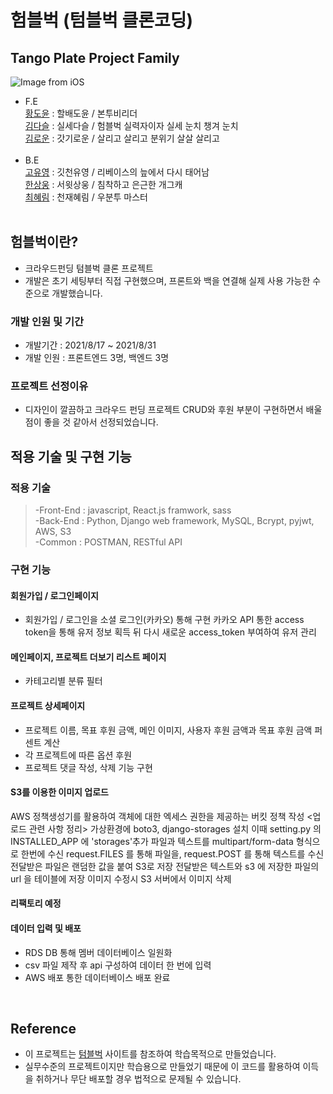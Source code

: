 # 험블벅 (텀블벅 클론코딩)

## Tango Plate Project Family

![Image from iOS](https://user-images.githubusercontent.com/8315252/131079623-28e4e6ff-aa57-46cd-a9ed-542c52a912ff.jpg)


- F.E<br>
  [황도윤](https://github.com/201steve) : 할배도윤 / 본투비리더<br>
  [김다슬](https://github.com/minmin9324) : 실세다슬 / 험블벅 실력자이자 실세 눈치 챙겨 눈치<br>
  [김로운](https://github.com/sstaar91/) : 갓기로운 / 살리고 살리고 분위기 살살 살리고<br>
  <br>
- B.E<br>
  [고유영](https://github.com/lunayyko) : 깃천유영 / 리베이스의 늪에서 다시 태어남 <br>
  [한상웅](https://github.com/Samdaso-o) : 서윗상웅 / 침착하고 은근한 개그캐<br> 
  [최혜림](https://github.com/Samdaso-o) : 천재혜림 / 우분투 마스터<br> 
  <br>

## 험블벅이란?

- 크라우드펀딩 텀블벅 클론 프로젝트
- 개발은 초기 세팅부터 직접 구현했으며, 프론트와 백을 연결해 실제 사용 가능한 수준으로 개발했습니다.

### 개발 인원 및 기간

- 개발기간 : 2021/8/17 ~ 2021/8/31
- 개발 인원 : 프론트엔드 3명, 백엔드 3명

### 프로젝트 선정이유

- 디자인이 깔끔하고 크라우드 펀딩 프로젝트 CRUD와 후원 부분이 구현하면서 배울 점이 좋을 것 같아서 선정되었습니다.

## 적용 기술 및 구현 기능

### 적용 기술

> -Front-End : javascript, React.js framwork, sass<br>
> -Back-End : Python, Django web framework, MySQL, Bcrypt, pyjwt, AWS, S3<br>
> -Common : POSTMAN, RESTful API

### 구현 기능

#### 회원가입 / 로그인페이지

- 회원가입 / 로그인을 소셜 로그인(카카오) 통해 구현
  카카오 API 통한 access token을 통해 유저 정보 획득 뒤 다시 새로운 access_token 부여하여 유저 관리

#### 메인페이지, 프로젝트 더보기 리스트 페이지

- 카테고리별 분류 필터

#### 프로젝트 상세페이지

- 프로젝트 이름, 목표 후원 금액, 메인 이미지, 사용자 후원 금액과 목표 후원 금액 퍼센트 계산
- 각 프로젝트에 따른 옵션 후원
- 프로젝트 댓글 작성, 삭제 기능 구현

#### S3를 이용한 이미지 업로드
AWS 정책생성기를 활용하여 객체에 대한 엑세스 권한을 제공하는 버킷 정책 작성 <업로드 관련 사항 정리>
가상환경에 boto3, django-storages 설치
이때 setting.py 의 INSTALLED_APP 에 'storages'추가
파일과 텍스트를 multipart/form-data 형식으로 한번에 수신
request.FILES 를 통해 파일을,
request.POST 를 통해 텍스트를 수신
전달받은 파일은 랜덤한 값을 붙여 S3로 저장
전달받은 텍스트와 s3 에 저장한 파일의 url 을 테이블에 저장
이미지 수정시 S3 서버에서 이미지 삭제

#### 리팩토리 예정


#### 데이터 입력 및 배포
- RDS DB 통해 멤버 데이터베이스 일원화
- csv 파일 제작 후 api 구성하여 데이터 한 번에 입력
- AWS 배포 통한 데이터베이스 배포 완료

<br>

## Reference

- 이 프로젝트는 [텀블벅](https://www.tumblebug.com/) 사이트를 참조하여 학습목적으로 만들었습니다.
- 실무수준의 프로젝트이지만 학습용으로 만들었기 때문에 이 코드를 활용하여 이득을 취하거나 무단 배포할 경우 법적으로 문제될 수 있습니다.

